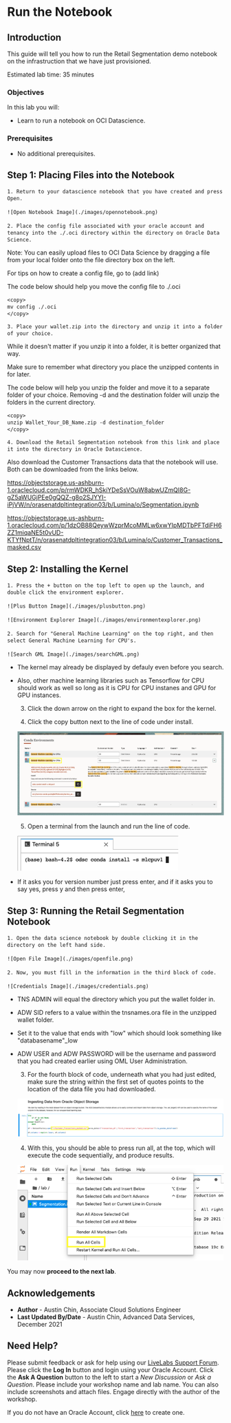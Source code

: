 # Run the Notebook

## Introduction

This guide will tell you how to run the Retail Segmentation demo notebook on the infrastruction that we have just provisioned.

Estimated lab time: 35 minutes

### Objectives

In this lab you will:
* Learn to run a notebook on OCI Datascience.

### Prerequisites

* No additional prerequisites.

## **Step 1:** Placing Files into the Notebook

    1. Return to your datascience notebook that you have created and press Open.

    ![Open Notebook Image](./images/opennotebook.png)

    2. Place the config file associated with your oracle account and tenancy into the ./.oci directory within the directory on Oracle Data Science.

Note: You can easily upload files to OCI Data Science by dragging a file from your local folder onto the file directory box on the left.

For tips on how to create a config file, go to (add link)

The code below should help you move the config file to ./.oci

```
<copy>
mv config ./.oci
</copy>
```

    3. Place your wallet.zip into the directory and unzip it into a folder of your choice.

While it doesn't matter if you unzip it into a folder, it is better organized that way.

Make sure to remember what directory you place the unzipped contents in for later.

The code below will help you unzip the folder and move it to a separate folder of your choice. Removing -d and the destination folder will unzip the folders in the current directory.

```
<copy>
unzip Wallet_Your_DB_Name.zip -d destination_folder
</copy>
```

    4. Download the Retail Segmentation notebook from this link and place it into the directory in Oracle Datascience.
Also download the Customer Transactions data that the notebook will use. Both can be downloaded from the links below.

https://objectstorage.us-ashburn-1.oraclecloud.com/p/rmWDKR_hSkiYDeSsVOuW8abwUZmQI8G-gZ5aWUGjPEe0gQQZ-g8o2SJYYI-iPjVW/n/orasenatdpltintegration03/b/Lumina/o/Segmentation.ipynb

https://objectstorage.us-ashburn-1.oraclecloud.com/p/1dzOB88QeywWzprMcoMMLw6xwYIpMDTbPFTdiFH6ZZ1miqaNE5t0vUD-KTYfNptT/n/orasenatdpltintegration03/b/Lumina/o/Customer_Transactions_masked.csv


## **Step 2:** Installing the Kernel

    1. Press the + button on the top left to open up the launch, and double click the environment explorer.

    ![Plus Button Image](./images/plusbutton.png)

    ![Environment Explorer Image](./images/environmentexplorer.png)

    2. Search for "General Machine Learning" on the top right, and then select General Machine Learning for CPU's.

    ![Search GML Image](./images/searchGML.png)

- The kernel may already be displayed by defauly even before you search.
- Also, other machine learning libraries such as Tensorflow for CPU should work as well so long as it is CPU for CPU instanes and GPU for GPU instances.

    3. Click the down arrow on the right to expand the box for the kernel.

    4. Click the copy button next to the line of code under install.

    ![Copy Button Image](./images/copybutton.png)

    5. Open a terminal from the launch and run the line of code.

    ![Code Line Image](./images/codeline.png)

- If it asks you for version number just press enter, and if it asks you to say yes, press y and then press enter,




## **Step 3:** Running the Retail Segmentation Notebook

    1. Open the data science notebook by double clicking it in the directory on the left hand side.

    ![Open File Image](./images/openfile.png)

    2. Now, you must fill in the information in the third block of code.

    ![Credentials Image](./images/credentials.png)

- TNS ADMIN will equal the directory which you put the wallet folder in.
- ADW SID refers to a value within the tnsnames.ora file in the unzipped wallet folder.
- Set it to the value that ends with "low" which should look something like "databasename"_low
- ADW USER and ADW PASSWORD will be the username and password that you had created earlier using OML User Administration.




    3. For the fourth block of code, underneath what you had just edited, make sure the string within the first set of quotes points to the location of the data file you had downloaded.

    ![File Location Image](./images/filelocation.png)

    4. With this, you should be able to press run all, at the top, which will execute the code sequentially, and produce results.

    ![Run All Image](./images/runall.png)

You may now **proceed to the next lab**.


## Acknowledgements
* **Author** - Austin Chin, Associate Cloud Solutions Engineer
* **Last Updated By/Date** - Austin Chin, Advanced Data Services, December 2021

## Need Help?
Please submit feedback or ask for help using our [LiveLabs Support Forum](https://community.oracle.com/tech/developers/categories/livelabsdiscussions). Please click the **Log In** button and login using your Oracle Account. Click the **Ask A Question** button to the left to start a *New Discussion* or *Ask a Question*.  Please include your workshop name and lab name.  You can also include screenshots and attach files.  Engage directly with the author of the workshop.

If you do not have an Oracle Account, click [here](https://profile.oracle.com/myprofile/account/create-account.jspx) to create one.
